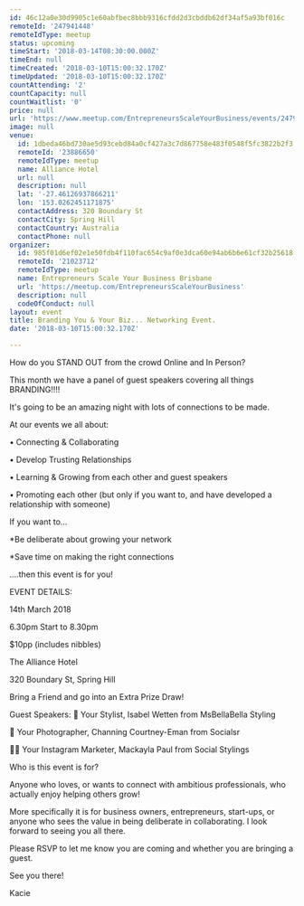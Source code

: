 ```yaml
---
id: 46c12a0e30d9905c1e60abfbec8bbb9316cfdd2d3cbddb62df34af5a93bf016c
remoteId: '247941448'
remoteIdType: meetup
status: upcoming
timeStart: '2018-03-14T08:30:00.000Z'
timeEnd: null
timeCreated: '2018-03-10T15:00:32.170Z'
timeUpdated: '2018-03-10T15:00:32.170Z'
countAttending: '2'
countCapacity: null
countWaitlist: '0'
price: null
url: 'https://www.meetup.com/EntrepreneursScaleYourBusiness/events/247941448/'
image: null
venue:
  id: 1dbeda46bd730ae5d93cebd84a0cf427a3c7d867758e483f0548f5fc3822b2f3
  remoteId: '23886650'
  remoteIdType: meetup
  name: Alliance Hotel
  url: null
  description: null
  lat: '-27.46126937866211'
  lon: '153.0262451171875'
  contactAddress: 320 Boundary St
  contactCity: Spring Hill
  contactCountry: Australia
  contactPhone: null
organizer:
  id: 985f01d6ef02e1e50fdb4f110fac654c9af0e3dca60e94ab6b6e61cf32b25618
  remoteId: '21023712'
  remoteIdType: meetup
  name: Entrepreneurs Scale Your Business Brisbane
  url: 'https://meetup.com/EntrepreneursScaleYourBusiness'
  description: null
  codeOfConduct: null
layout: event
title: Branding You & Your Biz... Networking Event.
date: '2018-03-10T15:00:32.170Z'

---
```

<p>How do you STAND OUT from the crowd Online and In Person?</p> <p>This month we have a panel of guest speakers covering all things BRANDING!!!!</p> <p>It's going to be an amazing night with lots of connections to be made.</p> <p>At our events we all about:</p> <p>• Connecting &amp; Collaborating</p> <p>• Develop Trusting Relationships</p> <p>• Learning &amp; Growing from each other and guest speakers</p> <p>• Promoting each other (but only if you want to, and have developed a relationship with someone)</p> <p>If you want to...</p> <p>*Be deliberate about growing your network</p> <p>*Save time on making the right connections</p> <p>....then this event is for you!</p> <p>EVENT DETAILS:</p> <p>14th March 2018</p> <p>6.30pm Start to 8.30pm</p> <p>$10pp (includes nibbles)</p> <p>The Alliance Hotel</p> <p>320 Boundary St, Spring Hill</p> <p>Bring a Friend and go into an Extra Prize Draw!</p> <p>Guest Speakers: 💃 Your Stylist, Isabel Wetten from MsBellaBella Styling</p> <p>📸 Your Photographer, Channing Courtney-Eman from Socialsr</p> <p>👩‍💻 Your Instagram Marketer, Mackayla Paul from Social Stylings</p> <p>Who is this event is for?</p> <p>Anyone who loves, or wants to connect with ambitious professionals, who actually enjoy helping others grow!</p> <p>More specifically it is for business owners, entrepreneurs, start-ups, or anyone who sees the value in being deliberate in collaborating. I look forward to seeing you all there.</p> <p>Please RSVP to let me know you are coming and whether you are bringing a guest.</p> <p>See you there!</p> <p>Kacie</p>
